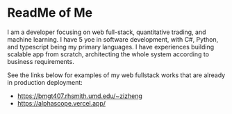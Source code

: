 # ReadMe of Me


<!---
Chacoon3/Chacoon3 is a ✨ special ✨ repository because its `README.md` (this file) appears on your GitHub profile.
You can click the Preview link to take a look at your changes.
--->

I am a developer focusing on web full-stack, quantitative trading, and machine learning. I have 5 yoe in software development, with C#, Python, and typescript being my primary languages. I have experiences building scalable app from scratch, architecting the whole system according to business requirements. 

See the links below for examples of my web fullstack works that are already in production deployment:
- https://bmgt407.rhsmith.umd.edu/~zizheng
- https://alphascope.vercel.app/
